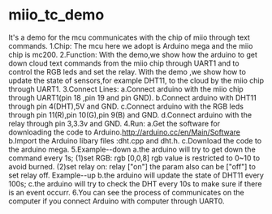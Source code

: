 miio_tc_demo
============

It's a demo for the mcu communicates with the chip of miio through text commands. 
1.Chip:
    The mcu here we adopt is Arduino mega and the miio chip is mc200.
2.Function:
    With the demo,we show how the arduino to get down cloud text commands from the miio chip through UART1 and to control the RGB leds and set the relay.
    With the demo ,we show how to update the state of sensors,for example DHT11, to the cloud by the miio chip through UART1.
3.Connect Lines:
    a.Connect arduino with the miio chip through UART1(pin 18 ,pin 19 and pin GND).
    b.Connect arduino with DHT11 through pin 4(DHT),5V and GND.
    c.Connect arduino with the RGB leds through pin 11(R),pin 10(G),pin 9(B) and GND.
    d.Connect arduino with the relay through pin 3,3.3v and GND.
4.Run:
    a.Get the software for downloading the code to Arduino.http://arduino.cc/en/Main/Software 
    b.Import the Arduino libary files :dht.cpp and dht.h. 
    c.Download the code to the arduino mega.
5.Example--down
    a.the arduino will try to get down the command every 1s;
      (1)set RGB:       rgb  [0,0,8]
         rgb value is restricted to 0~10 to avoid burned.
      (2)set relay on:  relay  ["on"]
        the param also can be ["off"] to set relay off.
  Example--up
    b.the arduino will update the state of DHT11 every 100s;
    c.the arduino will try to check the DHT every 10s to make sure if there is an event occurr.
6.You can see the process of communicates on the computer if you connect Arduino with computer through UART0. 
